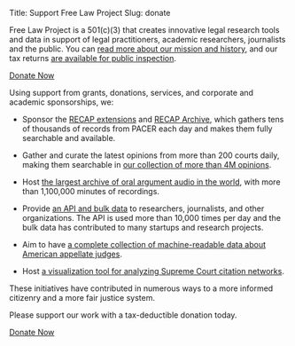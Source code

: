 Title: Support Free Law Project
Slug: donate

 
<div class="row">
    <div class="col-xs-12 col-sm-8 col-md-9">
        <p class="lead">Free Law Project is a 501(c)(3) that creates innovative legal research tools and data in support of legal practitioners, academic researchers, journalists and the public. You can <a href="/mission/">read more about our mission and history</a>, and our tax returns <a href="/non-profit-documents/">are available for public inspection</a>.</p>
    </div>
    <div class="col-xs-12 col-sm-4 col-md-3">
        <span class="pull-right"><a href="https://www.courtlistener.com/donate/?referrer=free.law/donate/" class="btn btn-lg btn-danger">Donate Now</a></span>
    </div>
</div>

Using support from grants, donations, services, and corporate and academic sponsorships, we:

 - Sponsor the [RECAP extensions][recap] and [RECAP Archive][archive], which gathers tens of thousands of records from PACER each day and makes them fully searchable and available.

 - Gather and curate the latest opinions from more than 200 courts daily, making them searchable in [our collection of more than 4M opinions][opinions].
 
 - Host [the largest archive of oral argument audio in the world][oa], with more than 1,100,000 minutes of recordings.
 
 - Provide [an API and bulk data][api] to researchers, journalists, and other organizations. The API is used more than 10,000 times per day and the bulk data has contributed to many startups and research projects.
 
 - Aim to have [a complete collection of machine-readable data about American appellate judges][judges]. 
 
 - Host [a visualization tool for analyzing Supreme Court citation networks][viz].

These initiatives have contributed in numerous ways to a more informed citizenry and a more fair justice system. 

Please support our work with a tax-deductible donation today.

<a href="https://www.courtlistener.com/donate/?referrer=free.law/donate/"
   class="btn btn-lg btn-danger">Donate Now</a>


[recap]: {filename}/pages/recap.md
[archive]: https://www.courtlistener.com/recap/
[opinions]: https://www.courtlistener.com/opinion/
[oa]: https://www.courtlistener.com/audio/
[api]: https://www.courtlistener.com/api/
[judges]: https://www.courtlistener.com/person/
[viz]: https://www.courtlistener.com/visualizations/scotus-mapper/
[contact]: {filename}/pages/contact.md
